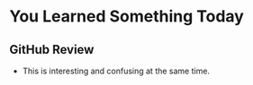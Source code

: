 # You Learned Something Today
## GitHub Review
- This is interesting and confusing at the same time. 

